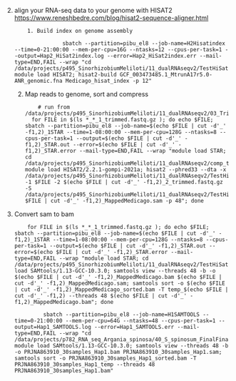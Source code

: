 2. align your RNA-seq data to your genome with HISAT2
https://www.reneshbedre.com/blog/hisat2-sequence-aligner.html

           1. Build index on genome assembly

                      sbatch --partition=pibu_el8 --job-name=H2Hisatindex --time=0-21:00:00 --mem-per-cpu=16G --ntasks=12 --cpus-per-task=1 --output=Hap2_HiSat2index.log --error=Hap2_HiSat2index.err --mail-type=END,FAIL --wrap "cd /data/projects/p495_SinorhizobiumMeliloti/11_dualRNAseqv2/TestHiSat; module load HISAT2; hisat2-build GCF_003473485.1_MtrunA17r5.0-ANR_genomic.fna Medicago_hisat_index -p 12"

   2. Map reads to genome, sort and compress

              # run from /data/projects/p495_SinorhizobiumMeliloti/11_dualRNAseqv2/03_TrimmedData
            for FILE in $(ls *_*_1_trimmed.fastq.gz ); do echo $FILE; sbatch --partition=pibu_el8 --job-name=$(echo $FILE | cut -d'_' -f1,2)_1STAR --time=1-08:00:00 --mem-per-cpu=128G --ntasks=8 --cpus-per-task=1 --output=$(echo $FILE | cut -d'_' -f1,2)_STAR.out --error=$(echo $FILE | cut -d'_' -f1,2)_STAR.error --mail-type=END,FAIL --wrap "module load STAR; cd /data/projects/p495_SinorhizobiumMeliloti/11_dualRNAseqv2/comp_trial_Axelle/03_TrimmedData; module load HISAT2/2.2.1-gompi-2021a; hisat2 --phred33 --dta -x /data/projects/p495_SinorhizobiumMeliloti/11_dualRNAseqv2/TestHiSat/Medicago_hisat_index -1 $FILE -2 $(echo $FILE | cut -d'_' -f1,2)_2_trimmed.fastq.gz -S /data/projects/p495_SinorhizobiumMeliloti/11_dualRNAseqv2/TestHiSat/$(echo $FILE | cut -d'_' -f1,2)_MappedMedicago.sam -p 48"; done

3. Convert sam to bam

           for FILE in $(ls *_*_1_trimmed.fastq.gz ); do echo $FILE; sbatch --partition=pibu_el8 --job-name=$(echo $FILE | cut -d'_' -f1,2)_1STAR --time=1-08:00:00 --mem-per-cpu=128G --ntasks=8 --cpus-per-task=1 --output=$(echo $FILE | cut -d'_' -f1,2)_STAR.out --error=$(echo $FILE | cut -d'_' -f1,2)_STAR.error --mail-type=END,FAIL --wrap "module load STAR; cd /data/projects/p495_SinorhizobiumMeliloti/11_dualRNAseqv2/TestHiSat/;module load SAMtools/1.13-GCC-10.3.0; samtools view --threads 48 -b -o $(echo $FILE | cut -d'_' -f1,2)_MappedMedicago.bam $(echo $FILE | cut -d'_' -f1,2)_MappedMedicago.sam; samtools sort -o $(echo $FILE | cut -d'_' -f1,2)_MappedMedicago_sorted.bam -T temp_$(echo $FILE | cut -d'_' -f1,2) --threads 48 $(echo $FILE | cut -d'_' -f1,2)_MappedMedicago.bam"; done 

                sbatch --partition=pibu_el8 --job-name=H1SAMTOOLS --time=0-21:00:00 --mem-per-cpu=64G --ntasks=48 --cpus-per-task=1 --output=Hap1_SAMTOOLS.log --error=Hap1_SAMTOOLS.err --mail-type=END,FAIL --wrap "cd /data/projects/p782_RNA_seq_Argania_spinosa/40_S_spinosum_FinalFinal/03_BRAKER/Ref_RnaSeq/02_PublishedData/; module load SAMtools/1.13-GCC-10.3.0; samtools view --threads 48 -b -o PRJNA863910_30samples_Hap1.bam PRJNA863910_30samples_Hap1.sam; samtools sort -o PRJNA863910_30samples_Hap1_sorted.bam -T PRJNA863910_30samples_Hap1_temp --threads 48 PRJNA863910_30samples_Hap1.bam"
